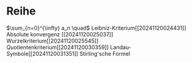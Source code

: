 # Reihe 
$\sum_{n=0}^{\infty}  a_n \quad$
Leibniz-Kriterium[[20241120024431]]
Absolute konvergenz [[20241120025037]]
Wurzelkriterium[[20241120025545]]
Quotientenkriterium[[20241120030359]]
Landau-Symbole[[20241120031351]]
Stirling'sche Formel


